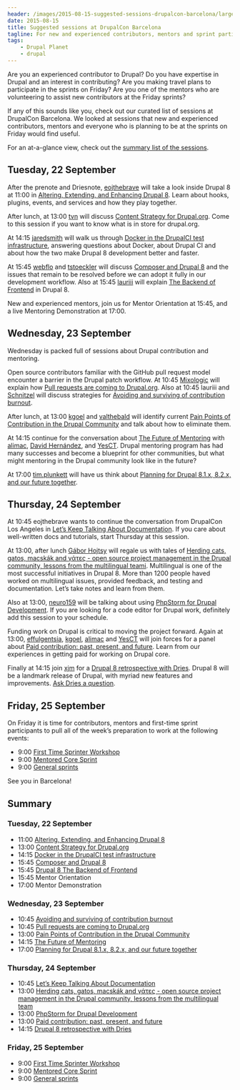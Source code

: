 ```yaml
---
header: /images/2015-08-15-suggested-sessions-drupalcon-barcelona/large-conference-room.jpg
date: 2015-08-15
title: Suggested sessions at DrupalCon Barcelona
tagline: For new and experienced contributors, mentors and sprint participants
tags:
    - Drupal Planet
    - drupal
---
```


Are you an experienced contributor to Drupal? Do you have expertise in Drupal
and an interest in contributing? Are you making travel plans to participate in
the sprints on Friday? Are you one of the mentors who are volunteering to assist
new contributors at the Friday sprints?

If any of this sounds like you, check out our curated list of sessions at
DrupalCon Barcelona. We looked at sessions that new and experienced contributors,
mentors and everyone who is planning to be at the sprints on Friday would find
useful.

For an at-a-glance view, check out the <a href="#summary">summary list of the sessions</a>.

## Tuesday, 22 September

After the prenote and Driesnote, [eojthebrave](https://www.drupal.org/u/eojthebrave)
will take a look inside Drupal 8 at 11:00 in [Altering, Extending, and Enhancing
Drupal 8](https://events.drupal.org/barcelona2015/sessions/altering-extending-and-enhancing-drupal-8).
Learn about hooks, plugins, events, and services and how they play together.

After lunch, at 13:00 [tvn](https://www.drupal.org/u/eojthebrave) will discuss
[Content Strategy for Drupal.org](https://events.drupal.org/barcelona2015/sessions/content-strategy-drupalorg).
Come to this session if you want to know what is in store for drupal.org.

At 14:15 [jaredsmith](https://www.drupal.org/u/jaredsmith) will walk us through
[Docker in the DrupalCI test infrastructure](https://events.drupal.org/barcelona2015/sessions/docker-drupalci-test-infrastructure), answering questions about Docker, about Drupal CI and about how the two
make Drupal 8 development better and faster.

At 15:45 [webflo](https://www.drupal.org/u/webflo) and [tstoeckler](https://www.drupal.org/u/tstoeckler)
will discuss [Composer and Drupal 8](https://events.drupal.org/barcelona2015/sessions/composer-and-drupal-8)
and the issues that remain to be resolved before we can adopt it fully in our
development workflow. Also at 15:45 [lauriii](https://www.drupal.org/u/lauriii) will explain
[The Backend of Frontend](https://events.drupal.org/barcelona2015/sessions/drupal-8-theme-system) in Drupal 8.

New and experienced mentors, join us for Mentor Orientation at 15:45, and a
live Mentoring Demonstration at 17:00.

## Wednesday, 23 September

Wednesday is packed full of sessions about Drupal contribution and mentoring.

Open source contributors familiar with the GitHub pull request model encounter
a barrier in the Drupal patch workflow. At 10:45 [Mixologic](https://www.drupal.org/u/Mixologic)
will explain how
[Pull requests are coming to Drupal.org](https://events.drupal.org/barcelona2015/sessions/pull-requests-are-coming-drupalorg).
Also at 10:45 lauriii and [Schnitzel](https://www.drupal.org/u/Schnitzel)
will discuss strategies for
[Avoiding and surviving of contribution burnout](https://events.drupal.org/barcelona2015/sessions/avoiding-contribution-burnout).

After lunch, at 13:00 [kgoel](https://drupal.org/u/kgoel) and [valthebald](https://drupal.org/u/valthebald)
will identify current [Pain Points of Contribution in the Drupal Community](https://events.drupal.org/barcelona2015/sessions/pain-points-contribution-drupal-community) and talk about how to eliminate them.

At 14:15 continue for the conversation about [The Future of Mentoring](https://events.drupal.org/barcelona2015/sessions/future-mentoring)
with [alimac](https://www.drupal.org/u/alimac),
[David Hernández](https://www.drupal.org/u/David-Hernandez),
and [YesCT](https://www.drupal.org/u/YesCT). Drupal mentoring program has had many
successes and become a blueprint for other communities, but what might mentoring
in the Drupal community look like in the future?

At 17:00 [tim.plunkett](https://www.drupal.org/u/tim.plunkett) will have
us think about [Planning for Drupal 8.1.x, 8.2.x, and our future
together](https://events.drupal.org/barcelona2015/sessions/planning-drupal-81x-82x).


## Thursday, 24 September

At 10:45 eojthebrave wants to continue the conversation from DrupalCon Los Angeles in
[Let’s Keep Talking About Documentation](https://events.drupal.org/barcelona2015/sessions/let%E2%80%99s-keep-talking-about-documentation).
If you care about well-written docs and tutorials, start Thursday at this session.

At 13:00, after lunch [Gábor Hojtsy](https://www.drupal.org/u/gabor-hojtsy)
will regale us with tales of [Herding cats, gatos, macskák and γάτες - open
source project management in the Drupal community, lessons from the multilingual
teami](https://events.drupal.org/barcelona2015/sessions/herding-cats-gatos-macsk%C3%A1k-and-%CE%B3%CE%AC%CF%84%CE%B5%CF%82-open-source-project-management-drupal).
Multilingual is one of the most successful initiatives in Drupal 8. More than
1200 people haved worked on multilingual issues, provided feedback, and testing
and documentation. Let’s take notes and learn from them.

Also at 13:00, [neuro159](https://www.drupal.org/u/neuro159) will be talking
about using [PhpStorm for Drupal Development](https://events.drupal.org/barcelona2015/sessions/phpstorm-drupal-development).
If you are looking for a code editor for Drupal work, definitely add this
session to your schedule.

Funding work on Drupal is critical to moving the project forward. Again at
13:00, [effulgentsia](https://www.drupal.org/u/effulgentsia),
[kgoel](https://www.drupal.org/u/kgoel),
[alimac](https://www.drupal.org/u/alimac) and
[YesCT](https://www.drupal.org/u/YesCT) will join forces for a panel about
[Paid contribution: past, present, and future](https://events.drupal.org/barcelona2015/sessions/paid-contribution-past-present-and-future).
Learn from our experiences in getting paid for working on Drupal core.

Finally at 14:15 join [xjm](https://www.drupal.org/u/xjm) for a [Drupal 8
retrospective with Dries](https://events.drupal.org/barcelona2015/sessions/drupal-8-retrospective-dries).
Drupal 8 will be a landmark release of Drupal, with myriad new features and
improvements. [Ask Dries a question](https://docs.google.com/forms/d/1G2cDZab7JsCEIdCNj2KP9NwQVzM5hnRMVQKhrSWQ7gQ/viewform).

## Friday, 25 September

On Friday it is time for contributors, mentors and first-time sprint
participants to pull all of the week’s preparation to work at the following
events:

- 9:00 [First Time Sprinter Workshop](https://events.drupal.org/barcelona2015/first-time-sprinter-workshop)
- 9:00 [Mentored Core Sprint](https://events.drupal.org/barcelona2015/mentored-core-sprint)
- 9:00 [General sprints](https://events.drupal.org/barcelona2015/friday-general-sprint)

See you in Barcelona!

<h2 id="summary">Summary</h2>

### Tuesday, 22 September

- 11:00 [Altering, Extending, and Enhancing Drupal 8](https://events.drupal.org/barcelona2015/sessions/altering-extending-and-enhancing-drupal-8)
- 13:00 [Content Strategy for Drupal.org](https://events.drupal.org/barcelona2015/sessions/content-strategy-drupalorg)
- 14:15 [Docker in the DrupalCI test infrastructure](https://events.drupal.org/barcelona2015/sessions/docker-drupalci-test-infrastructure)
- 15:45 [Composer and Drupal 8](https://events.drupal.org/barcelona2015/sessions/composer-and-drupal-8)
- 15:45 [Drupal 8 The Backend of Frontend](https://events.drupal.org/barcelona2015/sessions/drupal-8-theme-system)
- 15:45 Mentor Orientation
- 17:00 Mentor Demonstration

### Wednesday, 23 September

- 10:45 [Avoiding and surviving of contribution burnout](://events.drupal.org/barcelona2015/sessions/avoiding-contribution-burnout)
- 10:45 [Pull requests are coming to Drupal.org](https://events.drupal.org/barcelona2015/sessions/pull-requests-are-coming-drupalorg)
- 13:00 [Pain Points of Contribution in the Drupal Community](https://events.drupal.org/barcelona2015/sessions/pain-points-contribution-drupal-community)
- 14:15 [The Future of Mentoring](https://events.drupal.org/barcelona2015/sessions/future-mentoring)
- 17:00 [Planning for Drupal 8.1.x, 8.2.x, and our future together](://events.drupal.org/barcelona2015/sessions/planning-drupal-81x-82x)

### Thursday, 24 September

- 10:45 [Let’s Keep Talking About Documentation](https://events.drupal.org/barcelona2015/sessions/let%E2%80%99s-keep-talking-about-documentation)
- 13:00 [Herding cats, gatos, macskák and γάτες - open source project management in the Drupal community, lessons from the multilingual team](https://events.drupal.org/barcelona2015/sessions/herding-cats-gatos-macsk%C3%A1k-and-%CE%B3%CE%AC%CF%84%CE%B5%CF%82-open-source-project-management-drupal)
- 13:00 [PhpStorm for Drupal Development](https://events.drupal.org/barcelona2015/sessions/phpstorm-drupal-development)
- 13:00 [Paid contribution: past, present, and future](https://events.drupal.org/barcelona2015/sessions/paid-contribution-past-present-and-future)
- 14:15 [Drupal 8 retrospective with Dries](https://events.drupal.org/barcelona2015/sessions/drupal-8-retrospective-dries)

### Friday, 25 September

- 9:00 [First Time Sprinter Workshop](https://events.drupal.org/barcelona2015/first-time-sprinter-workshop)
- 9:00 [Mentored Core Sprint](https://events.drupal.org/barcelona2015/mentored-core-sprint)
- 9:00 [General sprints](https://events.drupal.org/barcelona2015/friday-general-sprint)

